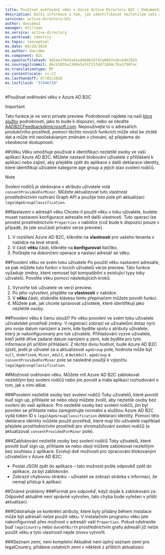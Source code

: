```yaml
---
title: Používat ověřování věku v Azure Active Directory B2C | Dokumentace Microsoftu
description: Další informace o tom, jak identifikovat nezletilým vaši aplikaci používají.
services: active-directory-b2c
author: davidmu1
manager: mtillman
ms.service: active-directory
ms.workload: identity
ms.topic: conceptual
ms.date: 04/29/2018
ms.author: davidmu
ms.component: B2C
ms.openlocfilehash: 9d24e37642a41e4d60b33f42a60d7e56cb4b35b5
ms.sourcegitcommit: 86cb3855e1368e5a74f21fdd71684c78a1f907ac
ms.translationtype: MT
ms.contentlocale: cs-CZ
ms.lasthandoff: 07/03/2018
ms.locfileid: "37446720"
---
```

#<a name="using-age-gating-in-azure-ad-b2c"></a>Používat ověřování věku v Azure AD B2C

>[!IMPORTANT]
>Tato funkce je ve verzi private preview.  Podrobnosti najdete na naší [blog služby](https://blogs.msdn.microsoft.com/azureadb2c/) podrobnosti, jako to bude k dispozici, nebo se obraťte AADB2CFeedback@microsoft.com.  Nepoužívejte to o adresářích produkčního prostředí, pomocí těchto nových funkcích může vést ke ztrátě dat a může mít neočekávaným změnám v chování, až přejdeme do všeobecné dostupnosti.  
>

##<a name="age-gating"></a>Věku
Věku umožňuje používat k identifikaci nezletilé osoby ve vaší aplikaci Azure AD B2C.  Můžete nastavit blokování uživatele z přihlášení k aplikaci nebo zajistí, aby přejděte zpět do aplikace s další deklarace identity, které identifikují uživatele kategorie age group a jejich stav svolení rodičů.  

>[!NOTE]
>Svolení rodičů je sledována v atributu uživatele volá `consentProvidedForMinor`.  Můžete aktualizovat tuto vlastnost prostřednictvím rozhraní Graph API a použije toto pole při aktualizaci `legalAgeGroupClassification`.
>

##<a name="setting-up-your-directory-for-age-gating"></a>Nastavení v adresáři věku
Chcete-li použít věku v toku uživatele, budete muset nastavení konfigurace adresáře mít další vlastnosti. Tuto operaci lze provést prostřednictvím `Properties` v nabídce (což bude k dispozici pouze v případě, že jste součástí privátní verze preview).  
1. V rozšíření Azure AD B2C, klikněte na **vlastnosti** pro vašeho tenanta v nabídce na levé straně.
2. V části **věku** části, klikněte na **konfigurovat** tlačítko.
3. Počkejte na dokončení operace a nastaví adresář se věku.

##<a name="enabling-age-gating-in-your-user-flow"></a>Povolení věku ve svém toku uživatele
Po použití věku nastavení adresáře, se pak můžete tuto funkci v tocích uživatelů verze preview.  Tato funkce vyžaduje změny, které nemusel být kompatibilní s existující typy toky uživatelů.  Povolíte věku pomocí následujících kroků:
1. Vytvořte tok uživatele ve verzi preview.
2. Po jeho vytvoření, přejděte na **vlastnosti** v nabídce.
3. V **věku** části, stiskněte klávesu tímto přepínačem můžete povolit funkci.
4. Můžete pak, jak chcete spravovat uživatele, které identifikují jako nezletilé osoby.

##<a name="what-does-enabling-age-gating-do"></a>Povolení věku k čemu slouží?
Po věku povolení ve svém toku uživatele uživatelské prostředí změny.  V registraci zobrazí se uživatelům dotaz nyní pro svoje datum narození a zemi, kde bydlíte spolu s atributy uživatele, který je nakonfigurovaný pro tok uživatele.  Přihlašování vyzve uživatele, kteří ještě dříve zadané datum narození a zemi, kde bydlíte pro tyto informace při příštím přihlášení.  Z těchto dvou hodnot, bude Azure AD B2C zjistit, jestli je uživatel za a aktualizovat `ageGroup` pole, hodnota může být `null`, `Undefined`, `Minor`, `Adult`, a `NotAdult`.  `ageGroup` a `consentProvidedForMinor` pole se následně použijí k výpočtu `legalAgeGroupClassification`. 

##<a name="age-gating-options"></a>Možnosti ověřování věku.
Můžete mít Azure AD B2C zablokovat nezletilým bez svolení rodičů nebo jim povolit a máte aplikaci rozhodování o tom, jak s nimi dělat.  

###<a name="allowing-minors-without-parental-consent"></a>Povolení nezletilé osoby bez svolení rodičů
Toky uživatelů, které povolit buď sign up, přihlaste se nebo obojí můžete zvolit, aby nezletilé osoby bez svolení do vaší aplikace.  Pro nezletilé osoby bez svolení rodičů, jim byl povolen se přihlaste nebo zaregistrujte normální a službou Azure AD B2C vydá token ID s `legalAgeGroupClassification` deklarací identity.  Pomocí této deklarace identity můžete použít prostředí, které mají tito uživatelé například přejdete prostřednictvím prostředí pro shromažďování svolení rodičů (a aktualizovat `consentProvidedForMinor` pole).

###<a name="blocking-minors-without-parental-consent"></a>Zablokování nezletilé osoby bez svolení rodičů
Toky uživatelů, které povolit buď sign up, přihlaste se nebo obojí můžete zablokovat nezletilým bez souhlasu z aplikace.  Existují dvě možnosti pro zpracování blokovaným uživatelům v Azure AD B2C:
* Poslat JSON zpět do aplikace – tato možnost pošle odpověď zpět do aplikace, za byl zablokován.
* Zobrazit chybovou stránku - uživateli se zobrazí stránka s informací, že nemají přístup k aplikaci

##<a name="known-issues"></a>Známé problémy
###<a name="format-for-the-response-when-a-minor-is-blocked"></a>Formát pro odpověď, když dojde k zablokování za.
Odpověď aktuálně není správně vytvořen, tato chyba bude vyřešen v příští aktualizaci.

###<a name="deleting-specific-attributes-that-were-added-during-setup-can-make-your-directory-unable-to-use-age-gating"></a>Odstraňuje se konkrétní atributy, které byly přidány během instalace může být adresáři nelze použít věku.
V instalačním programu věku jste nakonfigurovali přes možnost v adresáři vaší `Properties`.  Pokud odstraníte buď `legalCountry` nebo `dateOfBirth` prostřednictvím grafu adresáři již nelze použít věku a tyto vlastnosti nejde znovu vytvořit.

###<a name="list-of-countries-is-incomplete"></a>Seznam zemí, není kompletní
Aktuálně není úplný seznam zemí pro legalCountry, přidáme ostatních zemí v některé z příštích aktualizací.